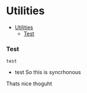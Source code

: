 # Utilities

- [Utilities](#utilities)
    - [Test](#test)

### Test
`test`


- test So this is syncrhonous


Thats nice thoguht

